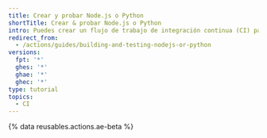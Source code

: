 ```yaml
---
title: Crear y probar Node.js o Python
shortTitle: Crear & probar Node.js o Python
intro: Puedes crear un flujo de trabajo de integración continua (CI) para crear y probar tu proyecto. Utiliza el selector de lenguaje para mostrar ejemplos de tu lenguaje seleccionado.
redirect_from:
  - /actions/guides/building-and-testing-nodejs-or-python
versions:
  fpt: '*'
  ghes: '*'
  ghae: '*'
  ghec: '*'
type: tutorial
topics:
  - CI
---
```


{% data reusables.actions.ae-beta %}

<!-- This article is specially rendered via the pages/ directory -->
